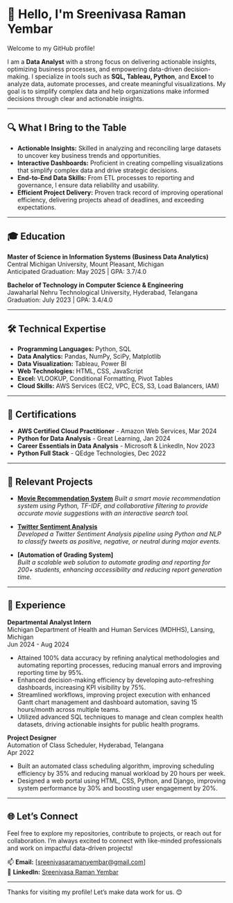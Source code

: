 # 👋 Hello, I'm Sreenivasa Raman Yembar  
Welcome to my GitHub profile!  

I am a **Data Analyst** with a strong focus on delivering actionable insights, optimizing business processes, and empowering data-driven decision-making. I specialize in tools such as **SQL, Tableau, Python**, and **Excel** to analyze data, automate processes, and create meaningful visualizations. My goal is to simplify complex data and help organizations make informed decisions through clear and actionable insights.  

---

## 🔍 What I Bring to the Table  
- **Actionable Insights:** Skilled in analyzing and reconciling large datasets to uncover key business trends and opportunities.  
- **Interactive Dashboards:** Proficient in creating compelling visualizations that simplify complex data and drive strategic decisions.  
- **End-to-End Data Skills:** From ETL processes to reporting and governance, I ensure data reliability and usability.  
- **Efficient Project Delivery:** Proven track record of improving operational efficiency, delivering projects ahead of deadlines, and exceeding expectations.  

---

## 🎓 Education  
**Master of Science in Information Systems (Business Data Analytics)**  
Central Michigan University, Mount Pleasant, Michigan  
Anticipated Graduation: May 2025 | GPA: 3.7/4.0  

**Bachelor of Technology in Computer Science & Engineering**  
Jawaharlal Nehru Technological University, Hyderabad, Telangana  
Graduation: July 2023 | GPA: 3.4/4.0  

---

## 🛠️ Technical Expertise  
- **Programming Languages:** Python, SQL  
- **Data Analytics:** Pandas, NumPy, SciPy, Matplotlib  
- **Data Visualization:** Tableau, Power BI  
- **Web Technologies:** HTML, CSS, JavaScript  
- **Excel:** VLOOKUP, Conditional Formatting, Pivot Tables  
- **Cloud Skills:** AWS Services (EC2, VPC, ECS, S3, Load Balancers, IAM)  

---

## 📜 Certifications  
- **AWS Certified Cloud Practitioner** - Amazon Web Services, Mar 2024  
- **Python for Data Analysis** - Great Learning, Jan 2024  
- **Career Essentials in Data Analysis** - Microsoft & LinkedIn, Nov 2023  
- **Python Full Stack** - QEdge Technologies, Dec 2022  

---

## 🚀 Relevant Projects  
- **[Movie Recommendation System](https://github.com/YembarSreenivasaRaman/Movie-Recommendation-System)**
  *Built a smart movie recommendation system using Python, TF-IDF, and collaborative filtering to provide accurate movie suggestions with an interactive search tool.*
  
- **[Twitter Sentiment Analysis](https://gist.github.com/YembarSreenivasaRaman/8a5a216dc8de709e4f9223277cafa20f)**  
  *Developed a Twitter Sentiment Analysis pipeline using Python and NLP to classify tweets as positive, negative, or neutral during major events.*  

- **[Automation of Grading System]**  
  *Built a scalable web solution to automate grading and reporting for 200+ students, enhancing accessibility and reducing report generation time.*  

---

## 💼 Experience  
**Departmental Analyst Intern**  
Michigan Department of Health and Human Services (MDHHS), Lansing, Michigan  
Jun 2024 - Aug 2024  
- Attained 100% data accuracy by refining analytical methodologies and automating reporting processes, reducing manual errors and improving reporting time by 95%.  
- Enhanced decision-making efficiency by developing auto-refreshing dashboards, increasing KPI visibility by 75%.  
- Streamlined workflows, improving project execution with enhanced Gantt chart management and dashboard automation, saving 15 hours/month across multiple teams.  
- Utilized advanced SQL techniques to manage and clean complex health datasets, driving actionable insights for public health programs.  

**Project Designer**  
Automation of Class Scheduler, Hyderabad, Telangana  
Apr 2022  
- Built an automated class scheduling algorithm, improving scheduling efficiency by 35% and reducing manual workload by 20 hours per week.  
- Designed a web portal using HTML, CSS, Python, and Django, improving system performance by 30% and boosting user engagement by 20%.  

---

## 🌐 Let’s Connect  
Feel free to explore my repositories, contribute to projects, or reach out for collaboration. I’m always excited to connect with like-minded professionals and work on impactful data-driven projects!  

📫 **Email:** [sreenivasaramanyembar@gmail.com]  
💼 **LinkedIn:** [Sreenivasa Raman Yembar](https://www.linkedin.com/in/sreenivasaraman-yembar)  
  

---

Thanks for visiting my profile! Let’s make data work for us. 😊  
